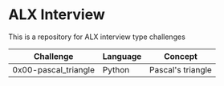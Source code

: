 # ALX Interview

This is a repository for ALX interview type challenges

| Challenge            | Language | Concept           |
| -------------------- | -------- | ----------------- |
| 0x00-pascal_triangle | Python   | Pascal's triangle |
